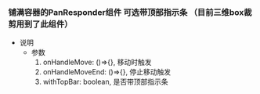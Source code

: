 ### 铺满容器的PanResponder组件 可选带顶部指示条 （目前三维box裁剪用到了此组件）
* 说明
    - 参数
        1. onHandleMove: ()=>{}, 移动时触发
        2. onHandleMoveEnd: ()=>{}, 停止移动触发
        3. withTopBar: boolean, 是否带顶部指示条
